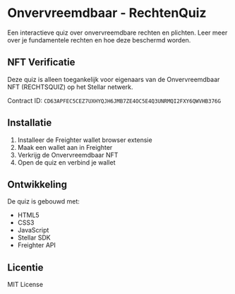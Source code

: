 # Onvervreemdbaar - RechtenQuiz

Een interactieve quiz over onvervreemdbare rechten en plichten. Leer meer over je fundamentele rechten en hoe deze beschermd worden.

## NFT Verificatie

Deze quiz is alleen toegankelijk voor eigenaars van de Onvervreemdbaar NFT (RECHTSQUIZ) op het Stellar netwerk.

Contract ID: `CD63APFEC5CEZ7UXHYQJH6JMB7ZE4OC5E4Q3UNRMQI2FXY6QWVHB376G`

## Installatie

1. Installeer de Freighter wallet browser extensie
2. Maak een wallet aan in Freighter
3. Verkrijg de Onvervreemdbaar NFT
4. Open de quiz en verbind je wallet

## Ontwikkeling

De quiz is gebouwd met:
- HTML5
- CSS3
- JavaScript
- Stellar SDK
- Freighter API

## Licentie

MIT License 